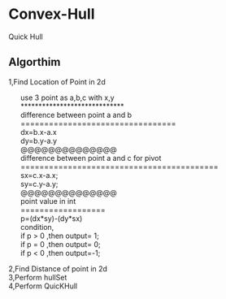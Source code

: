 # Convex-Hull
Quick Hull

<h2>Algorthim</h2>
    <div>
       1,Find Location of Point in 2d<br>
            <ol>
                use 3 point as a,b,c with x,y<br>
                *****************************<br>
                difference between point a and b<br>
                =================================<br>
                dx=b.x-a.x<br>
                dy=b.y-a.y<br>
                @@@@@@@@@@@@@@<br>
                difference between point a and c for pivot<br>
                ==========================================<br>
                sx=c.x-a.x;<br>
                sy=c.y-a.y;<br>
                @@@@@@@@@@@@@@<br>
                point value in int<br>
                ==================<br>
                p=(dx*sy)-(dy*sx)<br>
                condition,<br>
                    if p > 0 ,then output= 1;<br>
                    if p = 0 ,then output= 0;<br>
                    if p < 0 ,then output=-1;  <br>
           </ol>
       2,Find Distance of point in 2d<br>
       3,Perform hullSet<br>
       4,Perform QuicKHull<br>
    </div>
         
